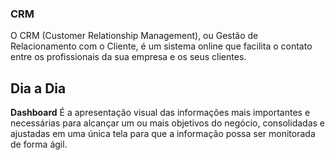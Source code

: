  ### CRM
 O CRM (Customer Relationship Management), ou Gestão de Relacionamento com o Cliente, é um sistema online que facilita o contato entre os profissionais da sua empresa e os seus clientes.

## Dia a Dia
**Dashboard**
É a apresentação visual das informações mais importantes e necessárias para alcançar um ou mais objetivos do negócio, consolidadas e ajustadas em uma única tela para que a informação possa ser monitorada de forma ágil.
